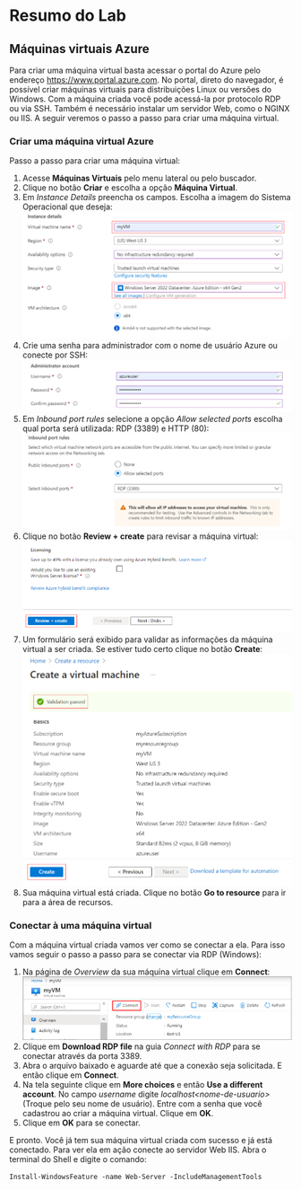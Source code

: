 # Resumo do Lab

## Máquinas virtuais Azure

Para criar uma máquina virtual basta acessar o portal do Azure pelo endereço https://www.portal.azure.com. No portal, direto do navegador, é possível criar máquinas virtuais para distribuições Linux ou versões do Windows. Com a máquina criada você pode acessá-la por protocolo RDP ou via SSH. Também é necessário instalar um servidor Web, como o NGINX ou IIS. A seguir veremos o passo a passo para criar uma máquina virtual.

### Criar uma máquina virtual Azure

Passo a passo para criar uma máquina virtual:
1. Acesse **Máquinas Virtuais** pelo menu lateral ou pelo buscador.
2. Clique no botão **Criar** e escolha a opção **Máquina Virtual**.
3. Em *Instance Details* preencha os campos. Escolha a imagem do Sistema Operacional que deseja:
  ![Detalhes da instancia](/images/instance-details.png)
4. Crie uma senha para administrador com o nome de usuário Azure ou conecte por SSH:
  ![Conta de Administrador](/images/administrator-account.png)
5. Em *Inbound port rules* selecione a opção *Allow selected ports* escolha qual porta será utilizada: RDP (3389) e HTTP (80):
  ![Regras de porta de entrada](/images/inbound-port-rules.png)
6. Clique no botão **Review + create** para revisar a máquina virtual:
  ![Revisar e criar](/images/review-create.png)
7. Um formulário será exibido para validar as informações da máquina virtual a ser criada. Se estiver tudo certo clique no botão **Create**:
  ![Validar](/images/validation.png)
8. Sua máquina virtual está criada. Clique no botão **Go to resource** para ir para a área de recursos.

### Conectar à uma máquina virtual

Com a máquina virtual criada vamos ver como se conectar a ela. Para isso vamos seguir o passo a passo para se conectar via RDP (Windows):
1. Na página de *Overview* da sua máquina virtual clique em **Connect**:
  ![Validar](/images/connect.png)
2. Clique em **Download RDP file** na guia *Connect with RDP* para se conectar através da porta 3389.
3. Abra o arquivo baixado e aguarde até que a conexão seja solicitada. E então clique em **Connect**.
4. Na tela seguinte clique em **More choices** e então **Use a different account**. No campo *username* digite *localhost\<nome-de-usuario>* (Troque <nome-de-usuario> pelo seu nome de usuário). Entre com a senha que você cadastrou ao criar a máquina virtual. Clique em **OK**.
5. Clique em **OK** para se conectar.

E pronto. Você já tem sua máquina virtual criada com sucesso e já está conectado. Para ver ela em ação conecte ao servidor Web IIS. Abra o terminal do Shell e digite o comando:
```Shell
Install-WindowsFeature -name Web-Server -IncludeManagementTools
```
